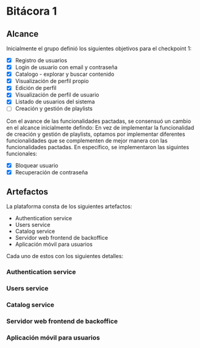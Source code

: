 # Bitácora 1

## Alcance

Inicialmente el grupo definió los siguientes objetivos para el checkpoint 1:

- [x] Registro de usuarios
- [x] Login de usuario con email y contraseña
- [x] Catalogo - explorar y buscar contenido
- [x] Visualización de perfil propio
- [x] Edición de perfil
- [x] Visualización de perfil de usuario
- [x] Listado de usuarios del sistema
- [ ] Creación y gestión de playlists

Con el avance de las funcionalidades pactadas, se consensuó un cambio en el alcance inicialmente defindo: En vez de implementar la funcionalidad de creación y gestión de playlists, optamos por implementar diferentes funcionalidades que se complementen de mejor manera con las funcionalidades pactadas. En específico, se implementaron las siguintes funcionales:

- [x] Bloquear usuario
- [x] Recuperación de contraseña

## Artefactos

La plataforma consta de los siguientes artefactos:

- Authentication service
- Users service
- Catalog service
- Servidor web frontend de backoffice
- Aplicación móvil para usuarios

Cada uno de estos con los siguientes detalles:

### Authentication service

### Users service

### Catalog service

### Servidor web frontend de backoffice

### Aplicación móvil para usuarios
